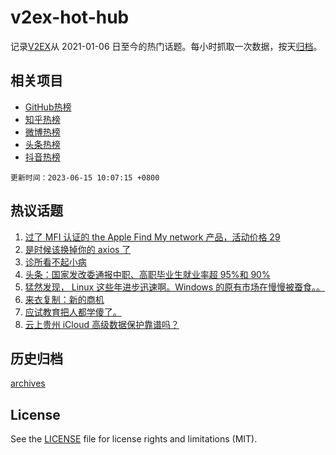 # v2ex-hot-hub

 记录[V2EX](https://www.v2ex.com/)从 2021-01-06 日至今的热门话题。每小时抓取一次数据，按天[归档](archives)。
 
 ## 相关项目

- [GitHub热榜](https://github.com/snaildev/github-hot-hub)
- [知乎热榜](https://github.com/snaildev/zhihu-hot-hub)
- [微博热榜](https://github.com/snaildev/weibo-hot-hub)
- [头条热榜](https://github.com/snaildev/toutiao-hot-hub)
- [抖音热榜](https://github.com/snaildev/douyin-hot-hub)


 `更新时间：2023-06-15 10:07:15 +0800`

## 热议话题

1. [过了 MFI 认证的 the Apple Find My network 产品，活动价格 29](https://www.v2ex.com/t/948578)
1. [是时候该换掉你的 axios 了](https://www.v2ex.com/t/948621)
1. [诊所看不起小病](https://www.v2ex.com/t/948567)
1. [头条：国家发改委通报中职、高职毕业生就业率超 95%和 90%](https://www.v2ex.com/t/948697)
1. [猛然发现， Linux 这些年进步迅速啊。Windows 的原有市场在慢慢被蚕食。。](https://www.v2ex.com/t/948683)
1. [来衣复制：新的商机](https://www.v2ex.com/t/948651)
1. [应试教育把人都学傻了。](https://www.v2ex.com/t/948819)
1. [云上贵州 iCloud 高级数据保护靠谱吗？](https://www.v2ex.com/t/948629)

## 历史归档

[archives](archives)

## License

See the [LICENSE](LICENSE) file for license rights and limitations (MIT).
